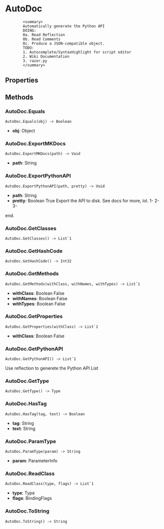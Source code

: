 # AutoDoc  
            <summary>
            Automatically generate the Python API
            DOING:
            0a. Read Reflection
            0b. Read Comments 
            0c. Produce a JSON-compatible object.
            TODO:
            1. Autocomplete/SyntaxHighlight for script editor
            2. Wiki Documentation
            3. razor.py 
            </summary>
          

## Properties  
 
## Methods  
### AutoDoc.Equals
```
AutoDoc.Equals(obj) -> Boolean
```
- **obj**: Object
### AutoDoc.ExportMKDocs
```
AutoDoc.ExportMKDocs(path) -> Void
```
- **path**: String
### AutoDoc.ExportPythonAPI
```
AutoDoc.ExportPythonAPI(path, pretty) -> Void
```
- **path**: String 
- **pretty**: Boolean True
Export the API to disk. 
See docs for more, lol.
    1-
    2-
    3-

end.
### AutoDoc.GetClasses
```
AutoDoc.GetClasses() -> List`1
```
### AutoDoc.GetHashCode
```
AutoDoc.GetHashCode() -> Int32
```
### AutoDoc.GetMethods
```
AutoDoc.GetMethods(withClass, withNames, withTypes) -> List`1
```
- **withClass**: Boolean False
- **withNames**: Boolean False
- **withTypes**: Boolean False
### AutoDoc.GetProperties
```
AutoDoc.GetProperties(withClass) -> List`1
```
- **withClass**: Boolean False
### AutoDoc.GetPythonAPI
```
AutoDoc.GetPythonAPI() -> List`1
```
Use reflection to generete the Python API List
### AutoDoc.GetType
```
AutoDoc.GetType() -> Type
```
### AutoDoc.HasTag
```
AutoDoc.HasTag(tag, text) -> Boolean
```
- **tag**: String 
- **text**: String
### AutoDoc.ParamType
```
AutoDoc.ParamType(param) -> String
```
- **param**: ParameterInfo
### AutoDoc.ReadClass
```
AutoDoc.ReadClass(type, flags) -> List`1
```
- **type**: Type 
- **flags**: BindingFlags
### AutoDoc.ToString
```
AutoDoc.ToString() -> String
```